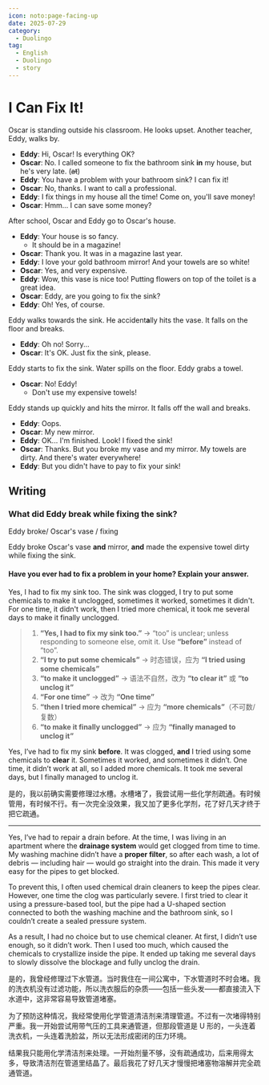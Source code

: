 ```yaml
---
icon: noto:page-facing-up
date: 2025-07-29
category:
  - Duolingo
tag:
  - English
  - Duolingo
  - story
---
```


# I Can Fix It!

Oscar is standing outside his classroom. He looks upset. Another teacher, Eddy, walks by.

- **Eddy**: Hi, Oscar! Is everything OK?
- **Oscar**: No. I called someone to fix the bathroom sink **in** my house, but he's very late. (~~at~~)
- **Eddy**: You have a problem with your bathroom sink? I can fix it!
- **Oscar**: No, thanks. I want to call a professional.
- **Eddy**: I fix things in my house all the time! Come on, you'll save money!
- **Oscar**: Hmm... I can save some money?

After school, Oscar and Eddy go to Oscar's house.

- **Eddy**: Your house is so fancy.
  - It should be in a magazine!
- **Oscar**: Thank you. It was in a magazine last year.
- **Eddy**: I love your gold bathroom mirror! And your towels are so white!
- **Oscar**: Yes, and very expensive.
- **Eddy**: Wow, this vase is nice too! Putting flowers on top of the toilet is a great idea.
- **Oscar**: Eddy, are you going to fix the sink?
- **Eddy**: Oh! Yes, of course.

Eddy walks towards the sink. He accident**a**lly hits the vase. It falls on the floor and breaks.

- **Eddy**: Oh no! Sorry...
- **Oscar**: It's OK. Just fix the sink, please.

Eddy starts to fix the sink. Water spills on the floor. Eddy grabs a towel.

- **Oscar**: No! Eddy!
  - Don't use my expensive towels!

Eddy stands up quickly and hits the mirror. It falls off the wall and breaks.

- **Eddy**: Oops.
- **Oscar**: My new mirror.
- **Eddy**: OK... I'm finished. Look! I fixed the sink!
- **Oscar**: Thanks. But you broke my vase and my mirror. My towels are dirty. And there's water everywhere!
- **Eddy**: But you didn't have to pay to fix your sink!

## Writing

### What did Eddy break while fixing the sink?

Eddy broke/ Oscar's vase / fixing

Eddy broke Oscar's vase **and** mirror, **and** made the expensive towel dirty while fixing the sink.

#### Have you ever had to fix a problem in your home? Explain your answer.

Yes, I had to fix my sink too. The sink was clogged, I try to put some chemicals to make it unclogged, sometimes it worked, sometimes it didn't. For one time, it didn't work, then I tried more chemical, it took me several days to make it finally unclogged.

> 1. **“Yes, I had to fix my sink too.”** → “too” is unclear; unless responding to someone else, omit it. Use **“before”** instead of “too”.
> 2. **“I try to put some chemicals”** → 时态错误，应为 **“I tried using some chemicals”**
> 3. **“to make it unclogged”** → 语法不自然，改为 **“to clear it”** 或 **“to unclog it”**
> 4. **“For one time”** → 改为 **“One time”**
> 5. **“then I tried more chemical”** → 应为 **“more chemicals”**（不可数/复数）
> 6. **“to make it finally unclogged”** → 应为 **“finally managed to unclog it”**

Yes, I’ve had to fix my sink **before**. It was clogged, **and** I tried using some chemicals to **clear** it. Sometimes it worked, and sometimes it didn’t. One time, it didn’t work at all, so I added more chemicals. It took me several days, but I finally managed to unclog it.

是的，我以前确实需要修理过水槽。水槽堵了，我尝试用一些化学剂疏通。有时候管用，有时候不行。有一次完全没效果，我又加了更多化学剂，花了好几天才终于把它疏通。

---

Yes, I’ve had to repair a drain before. At the time, I was living in an apartment where the **drainage system** would get clogged from time to time. My washing machine didn’t have a **proper filter**, so after each wash, a lot of debris — including hair — would go straight into the drain. This made it very easy for the pipes to get blocked.

To prevent this, I often used chemical drain cleaners to keep the pipes clear. However, one time the clog was particularly severe. I first tried to clear it using a pressure-based tool, but the pipe had a U-shaped section connected to both the washing machine and the bathroom sink, so I couldn’t create a sealed pressure system.

As a result, I had no choice but to use chemical cleaner. At first, I didn’t use enough, so it didn’t work. Then I used too much, which caused the chemicals to crystallize inside the pipe. It ended up taking me several days to slowly dissolve the blockage and fully unclog the drain.

是的，我曾经修理过下水管道。当时我住在一间公寓中，下水管道时不时会堵。我的洗衣机没有过滤功能，所以洗衣服后的杂质——包括一些头发——都直接流入下水道中，这非常容易导致管道堵塞。

为了预防这种情况，我经常使用化学管道清洁剂来清理管道。不过有一次堵得特别严重。我一开始尝试用带气压的工具来通管道，但那段管道是 U 形的，一头连着洗衣机，一头连着洗脸盆，所以无法形成密闭的压力环境。

结果我只能用化学清洁剂来处理。一开始剂量不够，没有疏通成功，后来用得太多，导致清洁剂在管道里结晶了。最后我花了好几天才慢慢把堵塞物溶解并完全疏通管道。

